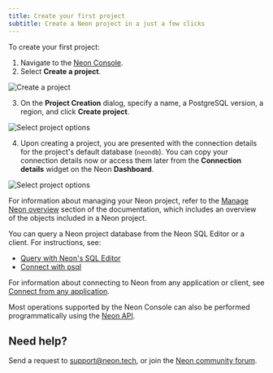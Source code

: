 ```yaml
---
title: Create your first project
subtitle: Create a Neon project in a just a few clicks 
---
```


To create your first project:

1. Navigate to the [Neon Console](https://console.neon.tech).
2. Select **Create a project**.

![Create a project](/docs/get-started-with-neon/create_project.png)

3. On the **Project Creation** dialog, specify a name, a PostgreSQL version, a region, and click **Create project**.

![Select project options](/docs/get-started-with-neon/select_project_options.png)

4. Upon creating a project, you are presented with the connection details for the project's default database (`neondb`). You can copy your connection details now or access them later from the **Connection details** widget on the Neon **Dashboard**.

![Select project options](/docs/get-started-with-neon/connecion_details_modal.png)

For information about managing your Neon project, refer to the [Manage Neon overview](/docs/manage/overview) section of the documentation, which includes an overview of the objects included in a Neon project.

You can query a Neon project database from the Neon SQL Editor or a client. For instructions, see:

- [Query with Neon's SQL Editor](/docs/get-started-with-neon/query-with-neon-sql-editor)
- [Connect with psql](/docs/get-started-with-neon/query-with-psql-editor)

For information about connecting to Neon from any application or client, see [Connect from any application](/docs/connect/connect-from-any-app).

Most operations supported by the Neon Console can also be performed programmatically using the [Neon API](/docs/reference/api-reference).

## Need help?

Send a request to [support@neon.tech](mailto:support@neon.tech), or join the [Neon community forum](https://community.neon.tech/).
